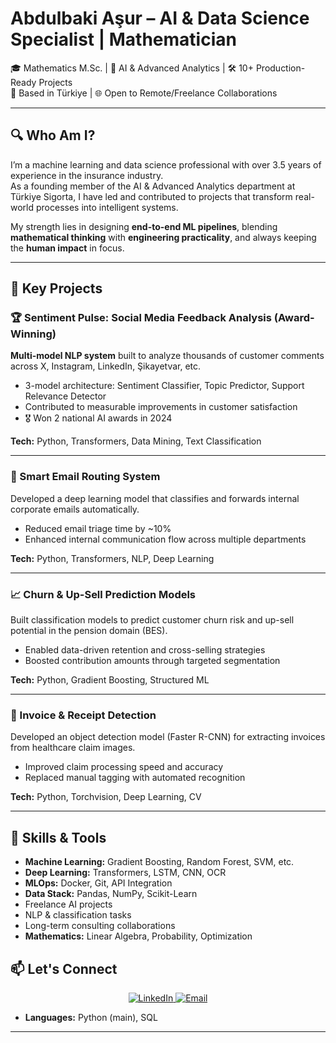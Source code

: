 # Abdulbaki Aşur – AI & Data Science Specialist | Mathematician

🎓 Mathematics M.Sc. | 🧠 AI & Advanced Analytics | 🛠️ 10+ Production-Ready Projects  
📍 Based in Türkiye | 🌐 Open to Remote/Freelance Collaborations

---

## 🔍 Who Am I?

I’m a machine learning and data science professional with over 3.5 years of experience in the insurance industry.  
As a founding member of the AI & Advanced Analytics department at Türkiye Sigorta, I have led and contributed to projects that transform real-world processes into intelligent systems.

My strength lies in designing **end-to-end ML pipelines**, blending **mathematical thinking** with **engineering practicality**, and always keeping the **human impact** in focus.

---

## 🧩 Key Projects

### 🏆 Sentiment Pulse: Social Media Feedback Analysis (Award-Winning)
**Multi-model NLP system** built to analyze thousands of customer comments across X, Instagram, LinkedIn, Şikayetvar, etc.

- 3-model architecture: Sentiment Classifier, Topic Predictor, Support Relevance Detector  
- Contributed to measurable improvements in customer satisfaction  
- 🎖️ Won 2 national AI awards in 2024

**Tech:** Python, Transformers, Data Mining, Text Classification

---

### 🧠 Smart Email Routing System  
Developed a deep learning model that classifies and forwards internal corporate emails automatically.

- Reduced email triage time by ~10%  
- Enhanced internal communication flow across multiple departments

**Tech:** Python, Transformers, NLP, Deep Learning

---

### 📈 Churn & Up-Sell Prediction Models  
Built classification models to predict customer churn risk and up-sell potential in the pension domain (BES).

- Enabled data-driven retention and cross-selling strategies  
- Boosted contribution amounts through targeted segmentation

**Tech:** Python, Gradient Boosting, Structured ML

---

### 🧾 Invoice & Receipt Detection  
Developed an object detection model (Faster R-CNN) for extracting invoices from healthcare claim images.

- Improved claim processing speed and accuracy  
- Replaced manual tagging with automated recognition

**Tech:** Python, Torchvision, Deep Learning, CV

---

## 🔧 Skills & Tools

- **Machine Learning:** Gradient Boosting, Random Forest, SVM, etc.  
- **Deep Learning:** Transformers, LSTM, CNN, OCR  
- **MLOps:** Docker, Git, API Integration  
- **Data Stack:** Pandas, NumPy, Scikit-Learn  
- Freelance AI projects  
- NLP & classification tasks  
- Long-term consulting collaborations  
- **Mathematics:** Linear Algebra, Probability, Optimization  
## 📫 Let's Connect  
<p align="center">
  <a href="https://linkedin.com/in/abdulbakiasur">
    <img src="https://img.shields.io/badge/LinkedIn-Connect-blue?logo=linkedin" alt="LinkedIn">
  </a>
  <a href="mailto:abdulbakiasur17@gmail.com">
    <img src="https://img.shields.io/badge/Email-Contact%20Me-orange?logo=gmail" alt="Email">
  </a>
</p>

- **Languages:** Python (main), SQL
---


